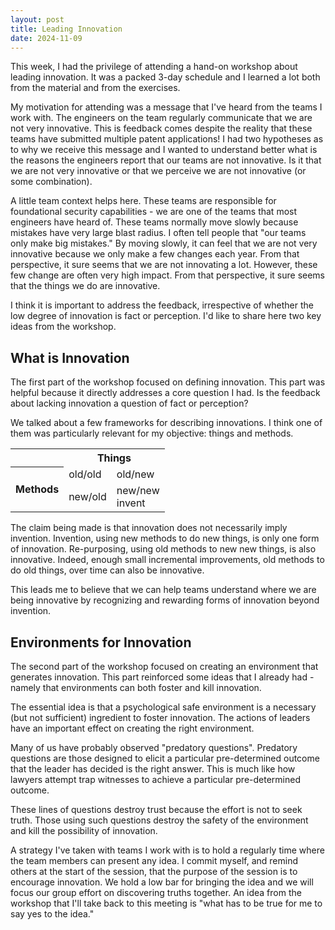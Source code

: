```yaml
---
layout: post
title: Leading Innovation
date: 2024-11-09
---
```


This week, I had the privilege of attending a hand-on workshop about
leading innovation. It was a packed 3-day schedule and I learned a lot
both from the material and from the exercises.

My motivation for attending was a message that I've heard from the teams
I work with. The engineers on the team regularly communicate that we
are not very innovative. This is feedback comes despite the reality that
these teams have submitted multiple patent applications! I had two
hypotheses as to why we receive this message
and I wanted to understand better what is the reasons the engineers report
that our teams are not innovative. Is it that we are not very innovative or
that we perceive we are not innovative (or some combination).

A little team context helps here.  These teams are responsible for foundational
security capabilities - we are one of the teams that most engineers have heard of.
These teams normally move slowly because mistakes have very large blast radius. I
often tell people that "our teams only make big mistakes." By moving slowly,
it can feel that we are not very innovative because we only make a few changes
each year. From that perspective, it sure seems that we are not innovating a lot.
However, these few change are often very high impact. From that perspective,
it sure seems that the things we do are innovative.

I think it is important to address the feedback, irrespective of whether 
the low degree of innovation is fact or perception. I'd like to share here two
key ideas from the workshop.

## What is Innovation

The first part of the workshop focused on defining innovation. This part was helpful
because it directly addresses a core question I had. Is the feedback about lacking
innovation a question of fact or perception?

We talked about a few frameworks for describing innovations. I think one of them
was particularly relevant for my objective: things and methods.

<table>
    <tr><td></td><th colspan="2">Things</th></tr>
    <tr><th rowspan="2">Methods</th><td>old/old<br/></td><td>old/new<br/></td></tr>
    <tr><td>new/old<br/></td><td>new/new<br/>invent</td></tr>
</table>

The claim being made is that innovation does not necessarily imply invention. Invention,
using new methods to do new things, is only one form of innovation. Re-purposing, using old
methods to new new things, is also innovative. Indeed, enough small incremental improvements,
old methods to do old things, over time can also be innovative.

This leads me to believe that we can help teams understand where we are being
innovative by recognizing and rewarding forms of innovation beyond invention.

## Environments for Innovation

The second part of the workshop focused on creating an environment that generates
innovation. This part reinforced some ideas that I already had - namely that environments
can both foster and kill innovation.

The essential idea is that a psychological safe environment is a necessary (but not
sufficient) ingredient to foster innovation. The actions of leaders have an important
effect on creating the right environment.

Many of us have probably observed "predatory questions". Predatory questions are those
designed to elicit a particular pre-determined outcome that the leader has decided
is the right answer. This is much like how lawyers attempt trap witnesses to achieve
a particular pre-determined outcome.

These lines of questions destroy trust because the effort is not to seek truth. Those
using such questions destroy the safety of the environment and kill the possibility of
innovation.

A strategy I've taken with teams I work with is to hold a regularly time where the
team members can present any idea. I commit myself, and remind others at the start
of the session, that the purpose of the session is to encourage innovation. We hold
a low bar for bringing the idea and we will focus our group effort on discovering
truths together. An idea from the workshop that I'll take back to this meeting is
"what has to be true for me to say yes to the idea."
